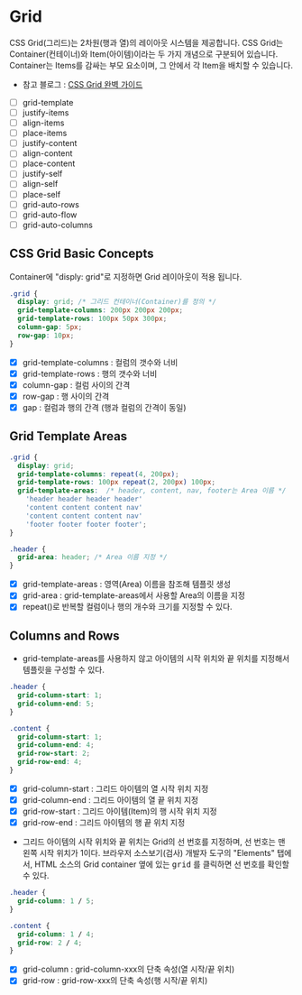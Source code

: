 # Grid

CSS Grid(그리드)는 2차원(행과 열)의 레이아웃 시스템을 제공합니다.
CSS Grid는 Container(컨테이너)와 Item(아이템)이라는 두 가지 개념으로 구분되어 있습니다.
Container는 Items를 감싸는 부모 요소이며, 그 안에서 각 Item을 배치할 수 있습니다.

- 참고 블로그 : [CSS Grid 완벽 가이드](https://heropy.blog/2019/08/17/css-grid/)

- [ ] grid-template
- [ ] justify-items
- [ ] align-items
- [ ] place-items
- [ ] justify-content
- [ ] align-content
- [ ] place-content
- [ ] justify-self
- [ ] align-self
- [ ] place-self
- [ ] grid-auto-rows
- [ ] grid-auto-flow
- [ ] grid-auto-columns

## CSS Grid Basic Concepts

Container에 "disply: grid"로 지정하면 Grid 레이아웃이 적용 됩니다.

```css
.grid {
  display: grid; /* 그리드 컨테이너(Container)를 정의 */
  grid-template-columns: 200px 200px 200px;
  grid-template-rows: 100px 50px 300px;
  column-gap: 5px;
  row-gap: 10px;
}
```

- [x] grid-template-columns : 컬럼의 갯수와 너비
- [x] grid-template-rows : 행의 갯수와 너비
- [x] column-gap : 컬럼 사이의 간격
- [x] row-gap : 행 사이의 간격
- [x] gap : 컬럼과 행의 간격 (행과 컬럼의 간격이 동일)

## Grid Template Areas

```css
.grid {
  display: grid;
  grid-template-columns: repeat(4, 200px);
  grid-template-rows: 100px repeat(2, 200px) 100px;
  grid-template-areas:  /* header, content, nav, footer는 Area 이름 */
    'header header header header'
    'content content content nav'
    'content content content nav'
    'footer footer footer footer';
}

.header {
  grid-area: header; /* Area 이름 지정 */
}
```

- [x] grid-template-areas : 영역(Area) 이름을 참조해 템플릿 생성
- [x] grid-area : grid-template-areas에서 사용할 Area의 이름을 지정
- [x] repeat()로 반복할 컬럼이나 행의 개수와 크기를 지정할 수 있다.

## Columns and Rows

- grid-template-areas를 사용하지 않고 아이템의 시작 위치와 끝 위치를 지정해서 템플릿을 구성할 수 있다.

```css
.header {
  grid-column-start: 1;
  grid-column-end: 5;
}

.content {
  grid-column-start: 1;
  grid-column-end: 4;
  grid-row-start: 2;
  grid-row-end: 4;
}
```

- [x] grid-column-start : 그리드 아이템의 열 시작 위치 지정
- [x] grid-column-end : 그리드 아이템의 열 끝 위치 지정
- [x] grid-row-start : 그리드 아이템(Item)의 행 시작 위치 지정
- [x] grid-row-end : 그리드 아이템의 행 끝 위치 지정

- 그리드 아이템의 시작 위치와 끝 위치는 Grid의 선 번호를 지정하며, 선 번호는 맨 왼쪽 시작 위치가 1이다.
  브라우저 소스보기(검사) 개발자 도구의 "Elements" 탭에서, HTML 소스의 Grid container 옆에 있는 <kbd>grid</kbd> 를 클릭하면 선 번호를 확인할 수 있다.

```css
.header {
  grid-column: 1 / 5;
}

.content {
  grid-column: 1 / 4;
  grid-row: 2 / 4;
}
```

- [x] grid-column : grid-column-xxx의 단축 속성(열 시작/끝 위치)
- [x] grid-row : grid-row-xxx의 단축 속성(행 시작/끝 위치)
